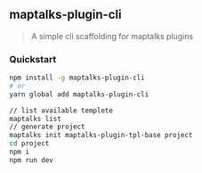 ## maptalks-plugin-cli

> A simple cli scaffolding for maptalks plugins

### Quickstart

```bash
npm install -g maptalks-plugin-cli
# or
yarn global add maptalks-plugin-cli

// list available templete
maptalks list
// generate project
maptalks init maptalks-plugin-tpl-base project
cd project
npm i
npm run dev
```
